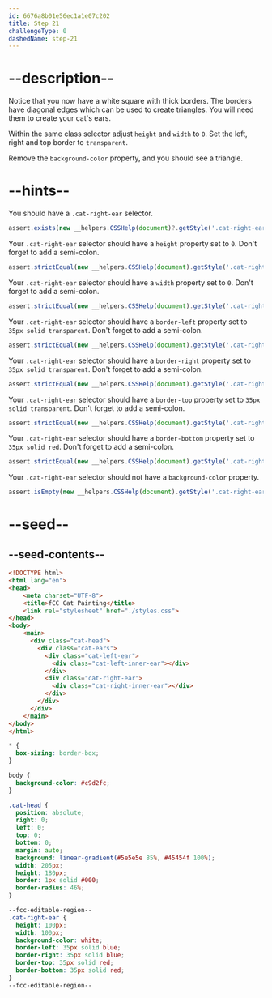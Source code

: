 ```yaml
---
id: 6676a8b01e56ec1a1e07c202
title: Step 21
challengeType: 0
dashedName: step-21
---
```


# --description--

Notice that you now have a white square with thick borders. The borders have diagonal edges which can be used to create triangles. You will need them to create your cat's ears.

Within the same class selector adjust `height` and `width` to `0`. Set the left, right and top border to `transparent`.

Remove the `background-color` property, and you should see a triangle.

# --hints--


You should have a `.cat-right-ear` selector.

```js
assert.exists(new __helpers.CSSHelp(document)?.getStyle('.cat-right-ear'))
```

Your `.cat-right-ear` selector should have a `height` property set to `0`. Don't forget to add a semi-colon.

```js
assert.strictEqual(new __helpers.CSSHelp(document).getStyle('.cat-right-ear')?.height, '0px')
```

Your `.cat-right-ear` selector should have a `width` property set to `0`. Don't forget to add a semi-colon.

```js
assert.strictEqual(new __helpers.CSSHelp(document).getStyle('.cat-right-ear')?.width, '0px')
```

Your `.cat-right-ear` selector should have a `border-left` property set to `35px solid transparent`. Don't forget to add a semi-colon.

```js
assert.strictEqual(new __helpers.CSSHelp(document).getStyle('.cat-right-ear')?.borderLeft, '35px solid transparent')
```

Your `.cat-right-ear` selector should have a `border-right` property set to `35px solid transparent`. Don't forget to add a semi-colon.

```js
assert.strictEqual(new __helpers.CSSHelp(document).getStyle('.cat-right-ear')?.borderRight, '35px solid transparent')
```

Your `.cat-right-ear` selector should have a `border-top` property set to `35px solid transparent`. Don't forget to add a semi-colon.

```js
assert.strictEqual(new __helpers.CSSHelp(document).getStyle('.cat-right-ear')?.borderTop, '35px solid transparent')
```


Your `.cat-right-ear` selector should have a `border-bottom` property set to `35px solid red`. Don't forget to add a semi-colon.

```js
assert.strictEqual(new __helpers.CSSHelp(document).getStyle('.cat-right-ear')?.borderBottom, '35px solid red')
```

Your `.cat-right-ear` selector should not have a `background-color` property.

```js
assert.isEmpty(new __helpers.CSSHelp(document).getStyle('.cat-right-ear')?.backgroundColor)
```

# --seed--

## --seed-contents--

```html
<!DOCTYPE html>
<html lang="en">
<head>
    <meta charset="UTF-8">
    <title>fCC Cat Painting</title>
    <link rel="stylesheet" href="./styles.css">
</head>
<body>
    <main>
      <div class="cat-head">
        <div class="cat-ears">
          <div class="cat-left-ear">
            <div class="cat-left-inner-ear"></div>
          </div>
          <div class="cat-right-ear">
            <div class="cat-right-inner-ear"></div>
          </div>
        </div>
      </div>
    </main>
</body>
</html>
```

```css
* {
  box-sizing: border-box;
}

body {
  background-color: #c9d2fc;
}

.cat-head {
  position: absolute;
  right: 0;
  left: 0;
  top: 0;
  bottom: 0;
  margin: auto;
  background: linear-gradient(#5e5e5e 85%, #45454f 100%);
  width: 205px;
  height: 180px;
  border: 1px solid #000;
  border-radius: 46%;
}

--fcc-editable-region--
.cat-right-ear {
  height: 100px;
  width: 100px;
  background-color: white;
  border-left: 35px solid blue;
  border-right: 35px solid blue;
  border-top: 35px solid red;
  border-bottom: 35px solid red;
}
--fcc-editable-region--
```
